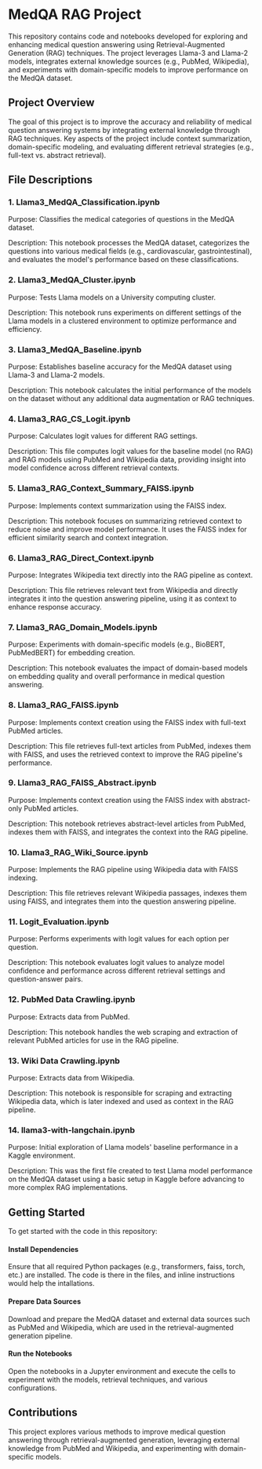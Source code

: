 # MedQA RAG Project
This repository contains code and notebooks developed for exploring and enhancing medical question answering using Retrieval-Augmented Generation (RAG) techniques. The project leverages Llama-3 and Llama-2 models, integrates external knowledge sources (e.g., PubMed, Wikipedia), and experiments with domain-specific models to improve performance on the MedQA dataset.

## Project Overview
The goal of this project is to improve the accuracy and reliability of medical question answering systems by integrating external knowledge through RAG techniques. Key aspects of the project include context summarization, domain-specific modeling, and evaluating different retrieval strategies (e.g., full-text vs. abstract retrieval).

## File Descriptions

### 1. Llama3_MedQA_Classification.ipynb
Purpose: Classifies the medical categories of questions in the MedQA dataset.

Description: This notebook processes the MedQA dataset, categorizes the questions into various medical fields (e.g., cardiovascular, gastrointestinal), and evaluates the model's performance based on these classifications.
### 2. Llama3_MedQA_Cluster.ipynb
Purpose: Tests Llama models on a University computing cluster.

Description: This notebook runs experiments on different settings of the Llama models in a clustered environment to optimize performance and efficiency.
### 3. Llama3_MedQA_Baseline.ipynb
Purpose: Establishes baseline accuracy for the MedQA dataset using Llama-3 and Llama-2 models.

Description: This notebook calculates the initial performance of the models on the dataset without any additional data augmentation or RAG techniques.
### 4. Llama3_RAG_CS_Logit.ipynb
Purpose: Calculates logit values for different RAG settings.

Description: This file computes logit values for the baseline model (no RAG) and RAG models using PubMed and Wikipedia data, providing insight into model confidence across different retrieval contexts.
### 5. Llama3_RAG_Context_Summary_FAISS.ipynb
Purpose: Implements context summarization using the FAISS index.

Description: This notebook focuses on summarizing retrieved context to reduce noise and improve model performance. It uses the FAISS index for efficient similarity search and context integration.
### 6. Llama3_RAG_Direct_Context.ipynb
Purpose: Integrates Wikipedia text directly into the RAG pipeline as context.

Description: This file retrieves relevant text from Wikipedia and directly integrates it into the question answering pipeline, using it as context to enhance response accuracy.
### 7. Llama3_RAG_Domain_Models.ipynb
Purpose: Experiments with domain-specific models (e.g., BioBERT, PubMedBERT) for embedding creation.

Description: This notebook evaluates the impact of domain-based models on embedding quality and overall performance in medical question answering.
### 8. Llama3_RAG_FAISS.ipynb
Purpose: Implements context creation using the FAISS index with full-text PubMed articles.

Description: This file retrieves full-text articles from PubMed, indexes them with FAISS, and uses the retrieved context to improve the RAG pipeline's performance.
### 9. Llama3_RAG_FAISS_Abstract.ipynb
Purpose: Implements context creation using the FAISS index with abstract-only PubMed articles.

Description: This notebook retrieves abstract-level articles from PubMed, indexes them with FAISS, and integrates the context into the RAG pipeline.
### 10. Llama3_RAG_Wiki_Source.ipynb
Purpose: Implements the RAG pipeline using Wikipedia data with FAISS indexing.

Description: This file retrieves relevant Wikipedia passages, indexes them using FAISS, and integrates them into the question answering pipeline.
### 11. Logit_Evaluation.ipynb
Purpose: Performs experiments with logit values for each option per question.

Description: This notebook evaluates logit values to analyze model confidence and performance across different retrieval settings and question-answer pairs.
### 12. PubMed Data Crawling.ipynb
Purpose: Extracts data from PubMed.

Description: This notebook handles the web scraping and extraction of relevant PubMed articles for use in the RAG pipeline.
### 13. Wiki Data Crawling.ipynb
Purpose: Extracts data from Wikipedia.

Description: This notebook is responsible for scraping and extracting Wikipedia data, which is later indexed and used as context in the RAG pipeline.
### 14. llama3-with-langchain.ipynb
Purpose: Initial exploration of Llama models' baseline performance in a Kaggle environment.

Description: This was the first file created to test Llama model performance on the MedQA dataset using a basic setup in Kaggle before advancing to more complex RAG implementations.

## Getting Started
To get started with the code in this repository:

#### Install Dependencies
Ensure that all required Python packages (e.g., transformers, faiss, torch, etc.) are installed. The code is there in the files, and inline instructions would help the intallations.

#### Prepare Data Sources
Download and prepare the MedQA dataset and external data sources such as PubMed and Wikipedia, which are used in the retrieval-augmented generation pipeline.

#### Run the Notebooks
Open the notebooks in a Jupyter environment and execute the cells to experiment with the models, retrieval techniques, and various configurations.

## Contributions
This project explores various methods to improve medical question answering through retrieval-augmented generation, leveraging external knowledge from PubMed and Wikipedia, and experimenting with domain-specific models.
